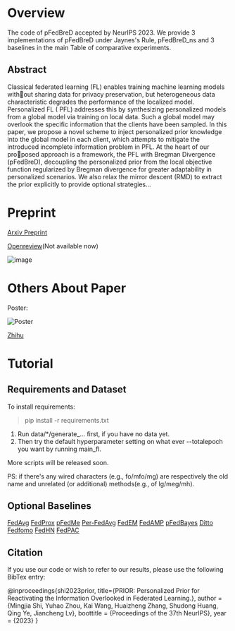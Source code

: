 # Overview

The code of pFedBreD accepted by NeurIPS 2023. We provide 3 implementations of pFedBreD under Jaynes's Rule, pFedBreD_ns
and 3 baselines in the main Table of comparative experiments.

## Abstract

Classical federated learning (FL) enables training machine learning models without sharing data for privacy
preservation, but heterogeneous data characteristic degrades the performance of the localized model. Personalized FL (
PFL) addresses this by synthesizing personalized models from a global model via training on local data. Such a global
model may overlook the specific information that the clients have been sampled. In this paper, we propose a novel scheme
to inject personalized prior knowledge into the global model in each client, which attempts to mitigate the introduced
incomplete information problem in PFL. At the heart of our proposed approach is a framework, the PFL with Bregman
Divergence (pFedBreD), decoupling the personalized prior from the local objective function regularized by Bregman
divergence for greater adaptability in personalized scenarios. We also relax the mirror descent (RMD) to extract the
prior explicitly to provide optional strategies...

# Preprint

[Arxiv Preprint](https://arxiv.org/pdf/2310.09183.pdf)

[Openreview]()(Not available now)

![image](https://pic1.zhimg.com/80/v2-9b97060db9eb6db321312074d6a81ad4_720w.webp)

# Others About Paper

Poster:

![Poster](https://pic2.zhimg.com/v2-501463aa4d958506f46d1c9a10091045_r.jpg)

[Zhihu](https://zhuanlan.zhihu.com/p/661506638/edit)

# Tutorial

## Requirements and Dataset

To install requirements:

> pip install -r requirements.txt

1. Run data/*/generate_... first, if you have no data yet.
2. Then try the default hyperparameter setting on what ever --totalepoch you want by running main_fl.

More scripts will be released soon.

PS: if there's any wired characters (e.g., fo/mfo/mg) are respectively the old name and unrelated (or additional)
methods(e.g., of lg/meg/mh).

## Optional Baselines

[FedAvg](http://proceedings.mlr.press/v54/mcmahan17a.html)
[FedProx](https://arxiv.org/abs/1812.06127)
[pFedMe](https://proceedings.neurips.cc/paper/2020/file/f4f1f13c8289ac1b1ee0ff176b56fc60-Paper.pdf)
[Per-FedAvg](https://proceedings.neurips.cc/paper/2020/hash/24389bfe4fe2eba8bf9aa9203a44cdad-Abstract.html)
[FedEM](https://arxiv.org/abs/2108.10252)
[FedAMP](https://ojs.aaai.org/index.php/AAAI/article/view/16960)
[pFedBayes](https://proceedings.mlr.press/v162/zhang22o.html)
[Ditto](https://proceedings.mlr.press/v139/li21h.html)
[Fedfomo](https://openreview.net/forum?id=ehJqJQk9cw)
[FedHN](http://proceedings.mlr.press/v139/shamsian21a.html)
[FedPAC](https://arxiv.org/abs/2306.11867)

## Citation

If you use our code or wish to refer to our results, please use the following BibTex entry:

@inproceedings{shi2023prior, title={PRIOR: Personalized Prior for Reactivating the Information Overlooked in Federated
Learning.}, author = {Mingjia Shi, Yuhao Zhou, Kai Wang, Huaizheng Zhang, Shudong Huang, Qing Ye, Jiancheng Lv},
boottitle = {Proceedings of the 37th NeurIPS}, year = {2023} }